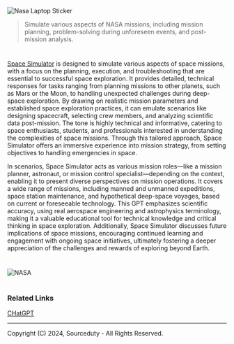 ![Nasa Laptop Sticker](https://github.com/user-attachments/assets/f2488d80-97dd-41ad-a386-821a27bc14e3)

> Simulate various aspects of NASA missions, including mission planning, problem-solving during unforeseen events, and post-mission analysis.
#

[Space Simulator](https://chatgpt.com/g/g-HiBjZs8sv-space-simulator) is designed to simulate various aspects of space missions, with a focus on the planning, execution, and troubleshooting that are essential to successful space exploration. It provides detailed, technical responses for tasks ranging from planning missions to other planets, such as Mars or the Moon, to handling unexpected challenges during deep-space exploration. By drawing on realistic mission parameters and established space exploration practices, it can emulate scenarios like designing spacecraft, selecting crew members, and analyzing scientific data post-mission. The tone is highly technical and informative, catering to space enthusiasts, students, and professionals interested in understanding the complexities of space missions. Through this tailored approach, Space Simulator offers an immersive experience into mission strategy, from setting objectives to handling emergencies in space.

In scenarios, Space Simulator acts as various mission roles—like a mission planner, astronaut, or mission control specialist—depending on the context, enabling it to present diverse perspectives on mission operations. It covers a wide range of missions, including manned and unmanned expeditions, space station maintenance, and hypothetical deep-space voyages, based on current or foreseeable technology. This GPT emphasizes scientific accuracy, using real aerospace engineering and astrophysics terminology, making it a valuable educational tool for technical knowledge and critical thinking in space exploration. Additionally, Space Simulator discusses future implications of space missions, encouraging continued learning and engagement with ongoing space initiatives, ultimately fostering a deeper appreciation of the challenges and rewards of exploring beyond Earth.

#
![NASA](https://github.com/user-attachments/assets/c7aeba39-3517-401f-b2da-d789ec0ad1f5)

#
### Related Links

[CHatGPT](https://github.com/sourceduty/ChatGPT)

***
Copyright (C) 2024, Sourceduty - All Rights Reserved.
